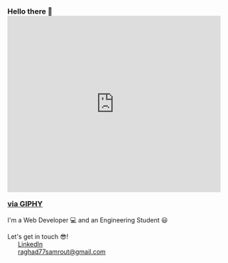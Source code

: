 ### Hello there 👋 <iframe src="https://giphy.com/embed/kEWaYdvMwTIduesqGe" width="480" height="396" frameBorder="0" class="giphy-embed" allowFullScreen></iframe><p><a href="https://giphy.com/stickers/UAX-design-pgatour-uaxdesign-kEWaYdvMwTIduesqGe">via GIPHY</a></p>
I'm a Web Developer 💻 and an Engineering Student 😃
<!--
**raghadsam/raghadsam** is a ✨ _special_ ✨ repository because its `README.md` (this file) appears on your GitHub profile.

Here are some ideas to get you started:

- 🔭 I’m currently working on ...
- 🌱 I’m currently learning ...
- 👯 I’m looking to collaborate on ...
- 🤔 I’m looking for help with ...
- 💬 Ask me about ...
- 📫 How to reach me: ...
- 😄 Pronouns: ...
- ⚡ Fun fact: ...
-->
Let's get in touch 😎! </br>
&nbsp; &nbsp; &nbsp;  [LinkedIn](https://www.linkedin.com/in/raghad-al-samrout)
 </br> &nbsp; &nbsp;  &nbsp; raghad77samrout@gmail.com
    
